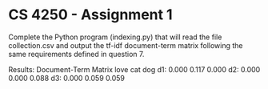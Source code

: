 # CS 4250 - Assignment 1

Complete the Python program (indexing.py) that will read the file collection.csv and output the tf-idf document-term matrix following the same requirements defined in question 7.

Results:
Document-Term Matrix
	love     cat     dog
d1: 0.000	0.117	0.000
d2: 0.000	0.000	0.088
d3: 0.000	0.059	0.059
